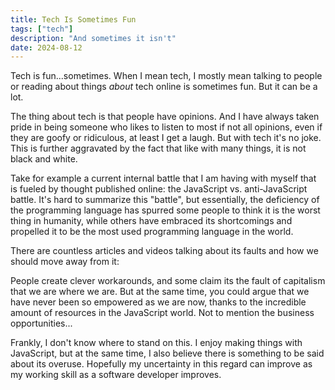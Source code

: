 ```yaml
---
title: Tech Is Sometimes Fun
tags: ["tech"]
description: "And sometimes it isn't"
date: 2024-08-12
---
```


Tech is fun...sometimes. When I mean tech, I mostly mean talking to people or reading about things *about* tech online is sometimes fun. But it can be a lot.

The thing about tech is that people have opinions. And I have always taken pride in being someone who likes to listen to most if not all opinions, even if they are goofy or ridiculous, at least I get a laugh. But with tech it's no joke. This is further aggravated by the fact that like with many things, it is not black and white.

Take for example a current internal battle that I am having with myself that is fueled by thought published online: the JavaScript vs. anti-JavaScript battle. It's hard to summarize this "battle", but essentially, the deficiency of the programming language has spurred some people to think it is the worst thing in humanity, while others have embraced its shortcomings and propelled it to be the most used programming language in the world.

There are countless articles and videos talking about its faults and how we should move away from it:

People create clever workarounds, and some claim its the fault of capitalism that we are where we are. But at the same time, you could argue that we have never been so empowered as we are now, thanks to the incredible amount of resources in the JavaScript world. Not to mention the business opportunities...

Frankly, I don't know where to stand on this. I enjoy making things with JavaScript, but at the same time, I also believe there is something to be said about its overuse. Hopefully my uncertainty in this regard can improve as my working skill as a software developer improves.
